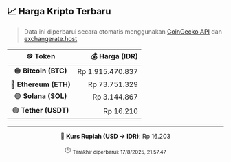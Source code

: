 

<!-- HARGA_KRIPTO -->
## 📈 Harga Kripto Terbaru

> Data ini diperbarui secara otomatis menggunakan [CoinGecko API](https://www.coingecko.com/) dan [exchangerate.host](https://exchangerate.host/)

<div align="center">

| 🪙 Token | 💰 Harga (IDR) |
|:------:|---------------:|
| 🟠 **Bitcoin (BTC)**   | Rp 1.915.470.837 |
| 🔵 **Ethereum (ETH)**  | Rp 73.751.329 |
| 🟣 **Solana (SOL)**    | Rp 3.144.867 |
| 🟢 **Tether (USDT)**   | Rp 16.210 |

---

💱 **Kurs Rupiah (USD → IDR)**: Rp 16.203

🕒 <sub>Terakhir diperbarui: 17/8/2025, 21.57.47</sub>

</div>
<!-- /HARGA_KRIPTO -->